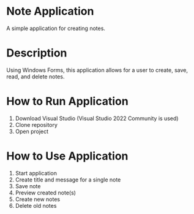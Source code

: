 # Note Application 
A simple application for creating notes. 

# Description 
Using Windows Forms, this application allows for a user to create, save, read, and delete notes. 

# How to Run Application 
1. Download Visual Studio (Visual Studio 2022 Community is used) 
2. Clone repository 
3. Open project 

# How to Use Application 
1. Start application 
2. Create title and message for a single note 
3. Save note 
4. Preview created note(s) 
5. Create new notes 
6. Delete old notes 
